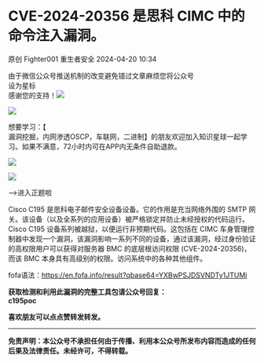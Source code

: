 #  CVE-2024-20356 是思科 CIMC 中的命令注入漏洞。   
原创 Fighter001  重生者安全   2024-04-20 10:34  
  
由于微信公众号推送机制的改变避免错过文章麻烦您将公众号  
设为星标  
感谢您的支持！![](https://res.wx.qq.com/t/wx_fed/we-emoji/res/v1.3.10/assets/newemoji/Social.png "")  
  
  
![](https://mmbiz.qpic.cn/sz_mmbiz_png/SEVwkT7gYkkHQA0nVKBpKOsiaG0J32krN4DJxTDwtr6DssNkjCAvNlBb4YkhpyfibFzOjfZEyo7NtBs1S8Bqly3w/640?wx_fmt=png&from=appmsg "")  
  
想要学习：【  
漏洞挖掘，内网渗透OSCP，车联网，二进制】的朋友欢迎加入知识星球一起学习。如果不满意，72小时内可在APP内无条件自助退款。  
  
![](https://mmbiz.qpic.cn/sz_mmbiz_png/SEVwkT7gYklprG8WAchaRgz0jbibibGtEDEoccibqeMBo4wM4DgGPdqfhUx5BiaM45LcH7ClKs7Yqp0ribONKmnNTTA/640?wx_fmt=png&from=appmsg "")  
  
![](https://res.wx.qq.com/t/wx_fed/we-emoji/res/v1.3.10/assets/Expression/Expression_93@2x.png "")  
  
-->进入正题啦  
  
Cisco C195 是思科电子邮件安全设备设备。它的作用是充当网络外围的 SMTP 网关。该设备（以及全系列的应用设备）被严格锁定并防止未经授权的代码运行。  
Cisco C195 设备系列被越狱，以便运行非预期代码。这包括在 CIMC 车身管理控制器中发现一个漏洞，该漏洞影响一系列不同的设备，通过该漏洞，经过身份验证的高权限用户可以获得对服务器 BMC 的底层根访问权限 (CVE-2024-20356)，而该 BMC 本身具有高级别的权限。访问系统中的各种其他组件。  
  
fofa语法：https://en.fofa.info/result?qbase64=YXBwPSJDSVNDTy1JTUMi  
  
**获取检测和利用此漏洞的完整工具包请公众号回复：**  
**c195poc**  
  
  
**喜欢朋友可以点点赞转发转发。**  
****  
  
**免责声明：本公众号不承担任何由于传播、利用本公众号所发布内容而造成的任何后果及法律责任。未经许可，不得转载。**  
  
